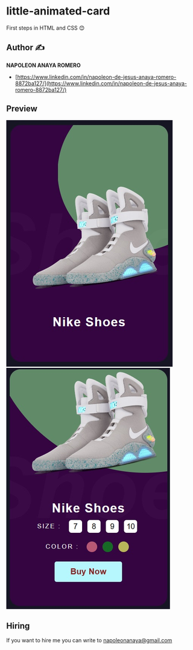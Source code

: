 # little-animated-card
First steps in HTML and CSS 😊

## Author ✍

**NAPOLEON ANAYA ROMERO**

-	[https://www.linkedin.com/in/napoleon-de-jesus-anaya-romero-8872ba127/](https://www.linkedin.com/in/napoleon-de-jesus-anaya-romero-8872ba127/)

## Preview

![..](https://github.com/alucart2005/little-animated-card/blob/main/img/preview%20-%20desktop.jpg?raw=true)
![..](https://github.com/alucart2005/little-animated-card/blob/main/img/preview%20-%20desktop%202.jpg?raw=true)

## Hiring 
If you want to hire me you can write to napoleonanaya@gmail.com
